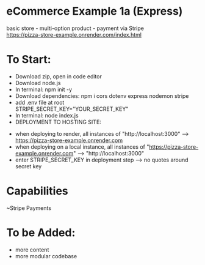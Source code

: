 # eCommerce Example 1a (Express)
basic store - multi-option product - payment via Stripe <br>
https://pizza-store-example.onrender.com/index.html

# To Start: <br>
* Download zip, open in code editor
* Download node.js
* In terminal: npm init -y
* Download dependencies: npm i cors dotenv express nodemon stripe
* add .env file at root <br>
STRIPE_SECRET_KEY="YOUR_SECRET_KEY" <br>
* In terminal: node index.js
* DEPLOYMENT TO HOSTING SITE:
- when deploying to render, all instances of "http://localhost:3000" --> https://pizza-store-example.onrender.com
- when deploying on a local instance, all instances of "https://pizza-store-example.onrender.com" --> "http://localhost:3000"
- enter STRIPE_SECRET_KEY in deployment step --> no quotes around secret key

# Capabilities <br>
~Stripe Payments <br>

# To be Added: <br>
* more content
* more modular codebase
